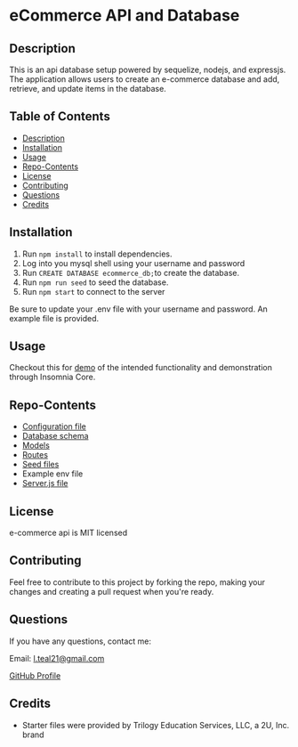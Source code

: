 # eCommerce API and Database

## Description 
This is an api database setup powered by sequelize, nodejs, and expressjs. The application allows users to create an e-commerce database and add, retrieve, and update items in the database.

## Table of Contents 
* [Description](#Description)  
* [Installation](#Installation)
* [Usage](#Usage)  
* [Repo-Contents](#Repo-Contents)  
* [License](#License)  
* [Contributing](#Contributing)   
* [Questions](#Questions)
* [Credits](#Credits)  

## Installation
1. Run `npm install` to install dependencies.
2. Log into you mysql shell using your username and password
3. Run `CREATE DATABASE ecommerce_db;`to create the database.
4. Run `npm run seed` to seed the database.
5. Run `npm start` to connect to the server

Be sure to update your .env file with your username and password.  An example file is provided.

## Usage 
Checkout this for [demo](https://youtu.be/7_poMw0Na0A) of the intended functionality and demonstration through Insomnia Core.  


## Repo-Contents
* [Configuration file](config/)
* [Database schema](db/)
* [Models](models/)
* [Routes](routes/)
* [Seed files](seeds/)
* Example env file
* [Server.js file](server.js)

## License
e-commerce api is MIT licensed

## Contributing 
Feel free to contribute to this project by forking the repo, making your changes and creating a pull request when you're ready.

## Questions
If you have any questions, contact me:

Email: l.teal21@gmail.com

[GitHub Profile](https://github.com/luketeal)

## Credits
* Starter files were provided by Trilogy Education Services, LLC, a 2U, Inc. brand
